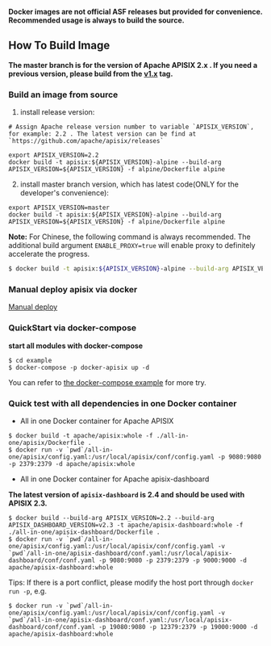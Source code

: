 **Docker images are not official ASF releases but provided for convenience. Recommended usage is always to build the source.**

## How To Build Image

**The master branch is for the version of Apache APISIX 2.x . If you need a previous version, please build from the [v1.x](https://github.com/apache/apisix-docker/releases/tag/v1.x) tag.**

### Build an image from source

1. install release version:
```
# Assign Apache release version number to variable `APISIX_VERSION`, for example: 2.2 . The latest version can be find at `https://github.com/apache/apisix/releases`

export APISIX_VERSION=2.2
docker build -t apisix:${APISIX_VERSION}-alpine --build-arg APISIX_VERSION=${APISIX_VERSION} -f alpine/Dockerfile alpine
```

2. install master branch version, which has latest code(ONLY for the developer's convenience):
```
export APISIX_VERSION=master
docker build -t apisix:${APISIX_VERSION}-alpine --build-arg APISIX_VERSION=${APISIX_VERSION} -f alpine/Dockerfile alpine
```

**Note:** For Chinese, the following command is always recommended. The additional build argument `ENABLE_PROXY=true` will enable proxy to definitely accelerate the progress.

```sh
$ docker build -t apisix:${APISIX_VERSION}-alpine --build-arg APISIX_VERSION=${APISIX_VERSION} --build-arg ENABLE_PROXY=true -f alpine/Dockerfile alpine
```

### Manual deploy apisix via docker

[Manual deploy](manual.md)

### QuickStart via docker-compose

**start all modules with docker-compose**

```
$ cd example
$ docker-compose -p docker-apisix up -d
```

You can refer to [the docker-compose example](example/README.md) for more try.

### Quick test with all dependencies in one Docker container

* All in one Docker container for Apache APISIX

```shell
$ docker build -t apache/apisix:whole -f ./all-in-one/apisix/Dockerfile .
$ docker run -v `pwd`/all-in-one/apisix/config.yaml:/usr/local/apisix/conf/config.yaml -p 9080:9080 -p 2379:2379 -d apache/apisix:whole
```

* All in one Docker container for Apache apisix-dashboard

**The latest version of `apisix-dashboard` is 2.4 and should be used with APISIX 2.3.**

```shell
$ docker build --build-arg APISIX_VERSION=2.2 --build-arg APISIX_DASHBOARD_VERSION=v2.3 -t apache/apisix-dashboard:whole -f ./all-in-one/apisix-dashboard/Dockerfile .
$ docker run -v `pwd`/all-in-one/apisix/config.yaml:/usr/local/apisix/conf/config.yaml -v `pwd`/all-in-one/apisix-dashboard/conf.yaml:/usr/local/apisix-dashboard/conf/conf.yaml -p 9080:9080 -p 2379:2379 -p 9000:9000 -d apache/apisix-dashboard:whole
```

Tips: If there is a port conflict, please modify the host port through `docker run -p`, e.g.

```shell
$ docker run -v `pwd`/all-in-one/apisix/config.yaml:/usr/local/apisix/conf/config.yaml -v `pwd`/all-in-one/apisix-dashboard/conf.yaml:/usr/local/apisix-dashboard/conf/conf.yaml -p 19080:9080 -p 12379:2379 -p 19000:9000 -d apache/apisix-dashboard:whole
```
